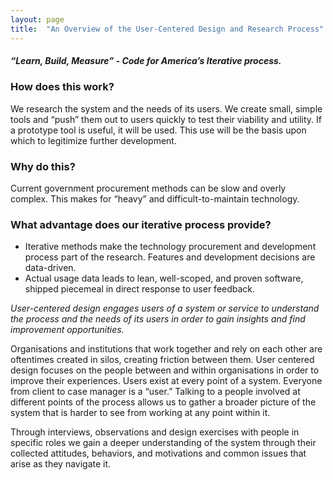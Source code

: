 ```yaml
---
layout: page
title:  "An Overview of the User-Centered Design and Research Process"
---
```


##### *“Learn, Build, Measure” - Code for America’s Iterative process.*

### How does this work?

We research the system and the needs of its users. We create small, simple tools and “push” them out to users quickly to test their viability and utility. If a prototype tool is useful, it will be used. This use will be the basis upon which to legitimize further development.

### Why do this?

Current government procurement methods can be slow and overly complex. This makes for “heavy” and difficult-to-maintain technology.

### What advantage does our iterative process provide?

- Iterative methods make the technology procurement and  development process part of the research. Features and development decisions are data-driven. 
- Actual usage data leads to lean, well-scoped, and proven software, shipped piecemeal in direct response to user feedback.

*User-centered design engages users of a system or service to understand the process and the needs of its users in order to gain insights and find improvement opportunities.*

Organisations and institutions that work together and rely on each other are oftentimes created in silos, creating friction between them. User centered design focuses on the people between and within organisations in order to improve their experiences. Users exist at every point of a system. Everyone from client to case manager is a “user.” Talking to a people involved at different points of the process allows us to gather a broader picture of the system that is harder to see from working at any point within it.

Through interviews, observations and design exercises with people in specific roles we gain  a deeper understanding of the system through their collected attitudes, behaviors, and motivations and common issues that arise as they navigate it.